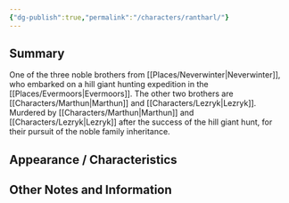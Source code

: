 ```yaml
---
{"dg-publish":true,"permalink":"/characters/rantharl/"}
---
```


## Summary
One of the three noble brothers from [[Places/Neverwinter\|Neverwinter]], who embarked on a hill giant hunting expedition in the [[Places/Evermoors\|Evermoors]]. The other two brothers are [[Characters/Marthun\|Marthun]] and [[Characters/Lezryk\|Lezryk]]. Murdered by [[Characters/Marthun\|Marthun]] and [[Characters/Lezryk\|Lezryk]] after the success of the hill giant hunt, for their pursuit of the noble family inheritance.
## Appearance / Characteristics


## Other Notes and Information